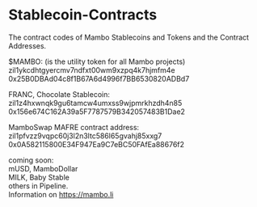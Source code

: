 # Stablecoin-Contracts
The contract codes of Mambo Stablecoins and Tokens and the Contract Addresses.

$MAMBO: (is the utility token for all Mambo projects)<br> 
zil1ykcdhtgyercmv7ndfxt00wm9xzpq4k7hjmfm4e <br>
0x25B0DBAd04c8f1B67A6d4996f7BB6530820ADBd7

FRANC, Chocolate Stablecoin: <br>
zil1z4hxwnqk9gu6tamcw4umxss9wjpmrkhzdh4n85 <br>
0x156e674C162A39a5F7787579B342057483B1Dae2

MamboSwap MAFRE contract address:<BR> 
zil1pfvzz9vqpc60j3l2n3ltc586l65gvahj85xxg7 <br>
0x0A582115800E34F947Ea9C7eBC50FAfEa88676f2
  
coming soon:<BR> 
mUSD, MamboDollar<BR> 
MILK, Baby Stable <br>
others in Pipeline. <br>
Information on https://mambo.li
